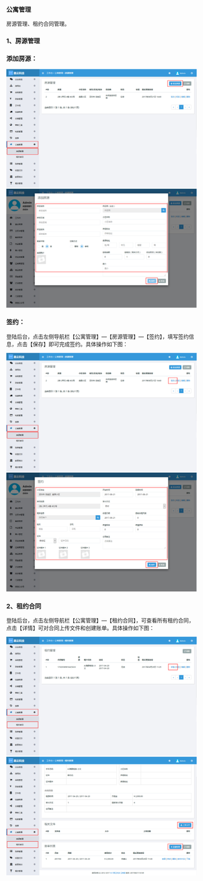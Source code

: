 ### 公寓管理

房源管理、租约合同管理。

### 1、房源管理

### 添加房源：

![](/assets/房源管理01.jpg)![](/assets/房源管理02.jpg)

### 签约：

登陆后台，点击左侧导航栏【公寓管理】—【房源管理】—【签约】，填写签约信息，点击【保存】即可完成签约。具体操作如下图：

![](/assets/房源管理03.jpg)![](/assets/房源管理04.jpg)

### 2、租约合同

登陆后台，点击左侧导航栏【公寓管理】—【租约合同】，可查看所有租约合同，点击【详情】可对合同上传文件和创建账单。具体操作如下图：

![](/assets/租约合同01.jpg)![](/assets/租约合同02.jpg)

